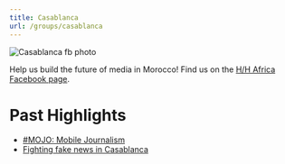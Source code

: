 ```yaml
---
title: Casablanca
url: /groups/casablanca
---
```


![Casablanca fb photo]([https://upload.wikimedia.org/wikipedia/commons/e/e1/Casablanca_aerial_photograph_1.jpg](https://scontent-atl3-2.xx.fbcdn.net/v/t31.18172-8/22528662_1566901606681559_6379852919118464012_o.jpg?stp=dst-jpg_s960x960&_nc_cat=105&cb=99be929b-3346023f&ccb=1-7&_nc_sid=340051&_nc_ohc=i97t9OaKncYAX8Jq2b8&_nc_ht=scontent-atl3-2.xx&oh=00_AfB_kYOf-d9IsjiVKiRqQGcggY2LZBVrTeOjtR9MPm3glA&oe=64D55C9C))

Help us build the future of media in Morocco! Find us on the [H/H Africa Facebook page](https://www.facebook.com/HacksHackersAfrica).

# Past Highlights

* [#MOJO: Mobile Journalism](https://www.youtube.com/watch?v=GKj-8nHbO_s&ab_channel=FadwaKAMAL)
* [Fighting fake news in Casablanca](https://medium.com/hacks-hackers-africa/hacks-hackers-casablanca-the-truth-about-fake-news-956adc6433d7)
